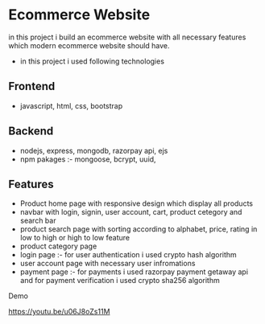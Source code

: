 
# Ecommerce Website

in this project i build an ecommerce website with all necessary features which modern ecommerce website should have.

- in this project i used following technologies

Frontend 
-
- javascript, html, css, bootstrap

Backend
- 
- nodejs, express, mongodb, razorpay api, ejs
- npm pakages :- mongoose, bcrypt, uuid,

Features
-
- Product home page with responsive design which display all products
- navbar with login, signin, user account, cart, product cetegory and search bar
- product search page with sorting according to alphabet, price, rating in low to high or high to low feature
- product category page
- login page :- for user authentication i used crypto hash algorithm
- user account page with necessary user infromations
- payment page :- for payments i used razorpay payment getaway api and for payment verification i used crypto sha256 algorithm

Demo

https://youtu.be/u06J8oZs11M

